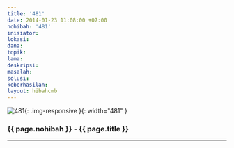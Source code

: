 ```yaml
---
title: '481'
date: 2014-01-23 11:08:00 +07:00
nohibah: '481'
inisiator: 
lokasi: 
dana: 
topik: 
lama: 
deskripsi: 
masalah: 
solusi: 
keberhasilan: 
layout: hibahcmb
---
```


![481](/static/img/hibahcmb/481.png){: .img-responsive }{: width="481" }

### {{ page.nohibah }} - {{ page.title }}

---
